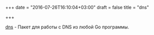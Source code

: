 +++
date = "2016-07-26T16:10:04+03:00"
draft = false
title = "dns"

+++

<p><a href="https://github.com/miekg/dns">dns</a>&nbsp;- Пакет для работы с DNS из любой Go программы.</p>

